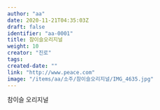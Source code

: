```yaml
---
author: "aa"
date: 2020-11-21T04:35:03Z
draft: false
identifier: "aa-0001"
title: 참이슬오리지널
weight: 10
creator: "진로"
tags:
created-date: ""
link: "http://www.peace.com"
image: "/items/aa/소주/참이슬오리지널/IMG_4635.jpg"
---
```


참이슬 오리지널

